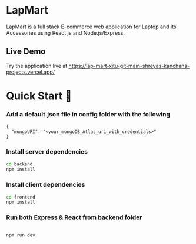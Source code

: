 # LapMart
LapMart is a full stack E-commerce web application for Laptop and its Accessories using React.js and Node.js/Express.

## Live Demo
Try the application live at https://lap-mart-xitu-git-main-shreyas-kanchans-projects.vercel.app/

# Quick Start 🚀

### Add a default.json file in config folder with the following

```
{
  "mongoURI": "<your_mongoDB_Atlas_uri_with_credentials>"
}
```

### Install server dependencies

```bash
cd backend
npm install
```

### Install client dependencies

```bash
cd frontend
npm install
```

### Run both Express & React from backend folder

```bash

npm run dev
